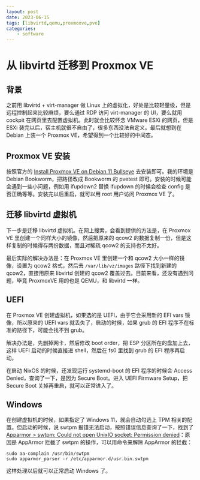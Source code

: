 ```yaml
---
layout: post
date: 2023-06-15
tags: [libvirtd,qemu,proxmoxve,pve]
categories:
    - software
---
```


# 从 libvirtd 迁移到 Proxmox VE

## 背景

之前用 libvirtd + virt-manager 做 Linux 上的虚拟化，好处是比较轻量级，但是远程控制起来比较麻烦，要么通过 RDP 访问 virt-manager 的 UI，要么就用 cockpit 在网页里去配置虚拟机。此时就会比较怀念 VMware ESXi 的网页，但是 ESXi 装完以后，宿主机就很不自由了，很多东西没法自定义。最后就想到在 Debian 上装一个 Proxmox VE，希望得到一个比较好的中间态。

<!-- more -->

## Proxmox VE 安装

按照官方的 [Install Proxmox VE on Debian 11 Bullseye](https://pve.proxmox.com/wiki/Install_Proxmox_VE_on_Debian_11_Bullseye) 去安装即可。我的环境是 Debian Bookworm，把路径改成 Bookworm 的 pvetest 即可。安装的时候可能会遇到一些小问题，例如用 ifupdown2 替换 ifupdown 的时候会检查 config 是否正确等等。安装完以后重启，就可以用 root 用户访问 Proxmox VE 了。

## 迁移 libvirtd 虚拟机

下一步是迁移 libvirtd 虚拟机。在网上搜索，会看到提供的方法是，在 Proxmox VE 里创建一个同样大小的镜像，然后把原来的 qcow2 的数据复制一份，但是这样复制的时候得存两份数据，而且对稀疏 qcow2 的支持也不太好。

最后实际的解决办法是：在 Proxmox VE 里创建一个和 qcow2 大小一样的镜像，设置为 qcow2 格式，然后去 `/var/lib/vz/images` 路径下找到新建的 qcow2，直接用原来 libvirtd 创建的 qcow2 覆盖过去。目前来看，还没有遇到问题，毕竟 ProxmoxVE 用的也是 QEMU，和 libvirtd 一样。

## UEFI

在 Proxmox VE 创建虚拟机，如果选的是 UEFI，由于它会采用新的 EFI vars 镜像，所以原来的 UEFI vars 就丢失了，启动的时候，如果 grub 的 EFI 程序不在标准的路径下，可能会找不到 grub。

解决办法是，先删掉网卡，然后修改 boot order，把 ESP 分区所在的盘加上去，这样 UEFI 启动的时候直接进 shell，然后在 fs0 里找到 grub 的 EFI 程序再启动。

在启动 NixOS 的时候，还发现运行 systemd-boot 的 EFI 程序的时候会 Access Denied，查询了一下，是因为 Secure Boot。进入 UEFI Firmware Setup，把 Secure Boot 关掉再重启，就可以正常进入了。

## Windows

在创建虚拟机的时候，如果指定了 Windows 11，就会自动勾选上 TPM 相关的配置。但启动的时候，说 swtpm 报错无法启动，按照错误信息查询了一下，找到了 [Apparmor > swtpm: Could not open UnixIO socket: Permission denied](https://github.com/quickemu-project/quickemu/issues/487)：原因是 AppArmor 拦截了 swtpm 的操作，可以用命令来解除 AppArmor 的拦截：

```shell
sudo aa-complain /usr/bin/swtpm
sudo apparmor_parser -r /etc/apparmor.d/usr.bin.swtpm
```

这样处理以后就可以正常启动 Windows 了。
